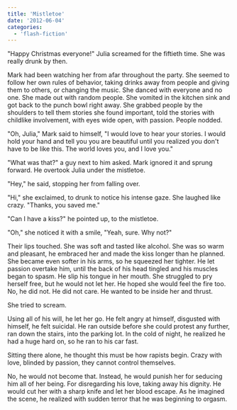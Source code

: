 ```yaml
---
title: 'Mistletoe'
date: '2012-06-04'
categories:
  - 'flash-fiction'
---
```


"Happy Christmas everyone!" Julia screamed for the fiftieth time. She was really
drunk by then.

<!-- truncate -->


Mark had been watching her from afar throughout the party. She seemed to follow
her own rules of behavior, taking drinks away from people and giving them to
others, or changing the music. She danced with everyone and no one. She made out
with random people. She vomited in the kitchen sink and got back to the punch
bowl right away. She grabbed people by the shoulders to tell them stories she
found important, told the stories with childlike involvement, with eyes wide
open, with passion. People nodded.

"Oh, Julia," Mark said to himself, "I would love to hear your stories. I would
hold your hand and tell you you are beautiful until you realized you don't have
to be like this. The world loves you, and I love you."

"What was that?" a guy next to him asked. Mark ignored it and sprung forward. He
overtook Julia under the mistletoe.

"Hey," he said, stopping her from falling over.

"Hi," she exclaimed, to drunk to notice his intense gaze. She laughed like
crazy. "Thanks, you saved me."

"Can I have a kiss?" he pointed up, to the mistletoe.

"Oh," she noticed it with a smile, "Yeah, sure. Why not?"

Their lips touched. She was soft and tasted like alcohol. She was so warm and
pleasant, he embraced her and made the kiss longer than he planned. She became
even softer in his arms, so he squeezed her tighter. He let passion overtake
him, until the back of his head tingled and his muscles began to spasm. He slip
his tongue in her mouth. She struggled to pry herself free, but he would not let
her. He hoped she would feel the fire too. No, he did not. He did not care. He
wanted to be inside her and thrust.

She tried to scream.

Using all of his will, he let her go. He felt angry at himself, disgusted with
himself, he felt suicidal. He ran outside before she could protest any further,
ran down the stairs, into the parking lot. In the cold of night, he realized he
had a huge hard on, so he ran to his car fast.

Sitting there alone, he thought this must be how rapists begin. Crazy with love,
blinded by passion, they cannot control themselves.

No, he would not become that. Instead, he would punish her for seducing him all
of her being. For disregarding his love, taking away his dignity. He would cut
her with a sharp knife and let her blood escape. As he imagined the scene, he
realized with sudden terror that he was beginning to orgasm.
